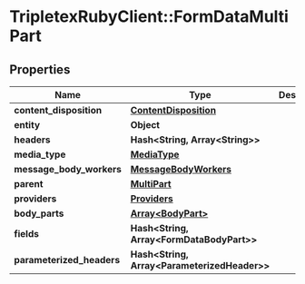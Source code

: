 # TripletexRubyClient::FormDataMultiPart

## Properties
Name | Type | Description | Notes
------------ | ------------- | ------------- | -------------
**content_disposition** | [**ContentDisposition**](ContentDisposition.md) |  | [optional] 
**entity** | **Object** |  | [optional] 
**headers** | **Hash&lt;String, Array&lt;String&gt;&gt;** |  | [optional] 
**media_type** | [**MediaType**](MediaType.md) |  | [optional] 
**message_body_workers** | [**MessageBodyWorkers**](MessageBodyWorkers.md) |  | [optional] 
**parent** | [**MultiPart**](MultiPart.md) |  | [optional] 
**providers** | [**Providers**](Providers.md) |  | [optional] 
**body_parts** | [**Array&lt;BodyPart&gt;**](BodyPart.md) |  | [optional] 
**fields** | **Hash&lt;String, Array&lt;FormDataBodyPart&gt;&gt;** |  | [optional] 
**parameterized_headers** | **Hash&lt;String, Array&lt;ParameterizedHeader&gt;&gt;** |  | [optional] 


